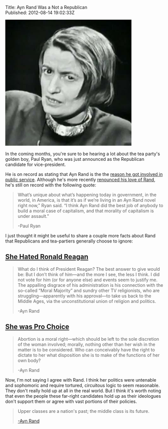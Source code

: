 Title: Ayn Rand Was a Not a Republican  
Published: 2012-08-14 19:02:33Z 
  
![](../content/images/rand_2.jpg)

In the coming months, you're sure to be hearing a lot about the tea party's golden boy, Paul Ryan, who was just announced as the Republican candidate for vice-president.

He is on record as stating that Ayn Rand is the the <a href="http://www.cnn.com/2012/08/14/opinion/weiss-ryan-rand/index.html" target="_blank">reason he got involved in public service</a>. Although he's more recently <a href="http://articles.latimes.com/2012/aug/12/news/la-pn-vp-paul-ryan-ayn-rand-20120811" target="_blank">renounced his love of Rand</a>, he's still on record with the following quote:

> What’s unique about what’s happening today in government, in the world, in America, is that it’s as if we’re living in an Ayn Rand novel right now,” Ryan said. “I think Ayn Rand did the best job of anybody to build a moral case of capitalism, and that morality of capitalism is under assault."
> 
> -Paul Ryan

I just thought it might be useful to share a couple more facts about Rand that Republicans and tea-partiers generally choose to ignore:

## <a href="http://dangerousminds.net/comments/ayn_rand_absolutely_hated_ronald_reagan" target="_blank">She Hated Ronald Reagan</a>

> What do I think of President Reagan? The best answer to give would be: But I don’t think of him—and the more I see, the less I think. I did not vote for him (or for anyone else) and events seem to justify me. The appalling disgrace of his administration is his connection with the so-called “Moral Majority” and sundry other TV religionists, who are struggling—apparently with his approval—to take us back to the Middle Ages, via the unconstitutional union of religion and politics.
> 
> -Ayn Rand

## <a href="http://aynrandlexicon.com/lexicon/abortion.html" target="_blank">She was Pro Choice</a>

> Abortion is a moral right—which should be left to the sole discretion of the woman involved; morally, nothing other than her wish in the matter is to be considered. Who can conceivably have the right to dictate to her what disposition she is to make of the functions of her own body?
> 
> -Ayn Rand

Now, I'm not saying I agree with Rand. I think her politics were untenable and sophomoric and require tortured, circuitous logic to seem reasonable. They don't really hold up at all in the real world. But I think it's worth noting that even the people these far-right candidates hold up as their ideologues don't support them or agree with vast portions of their policies.

> Upper classes are a nation's past; the middle class is its future.
> 
> <a href="http://www.brainyquote.com/quotes/quotes/a/aynrand140997.html">-Ayn Rand</a>